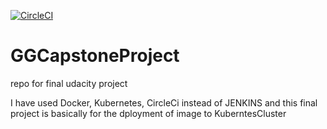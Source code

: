 [![CircleCI](https://dl.circleci.com/status-badge/img/gh/gautamguptagit/GGCapstoneProject/tree/main.svg?style=svg)](https://dl.circleci.com/status-badge/redirect/gh/gautamguptagit/GGCapstoneProject/tree/main)
# GGCapstoneProject
repo for final udacity project



I have used Docker, Kubernetes, CircleCi instead of JENKINS and this final project is basically for the dployment of image to KuberntesCluster
